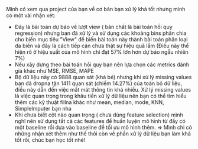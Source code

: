 Mình có xem qua project của bạn về cơ bản bạn xử lý khá tốt nhưng mình có một vài nhận xét:
- Đây là bài toán dự báo về lượt view ( bản chất là bài toán hồi quy regression) nhưng bạn đã xử lý và sử dụng các khoảng bins phân chia cho biến mục tiêu "View" để biến bài toán này thành bài toán phân loại đa biến và đây là cách tiếp cận chưa thật sự hiệu quả lắm (Điều này thể hiện rõ ở hiệu suất của mô hình chỉ đạt 57% lớn hơn dự báo ngẫu nhiên 7%)
- Nếu xây dựng theo bài toán hồi quy bạn nên lựa chọn các metrics đánh giá khác như MSE, RMSE, MAPE
- Bộ dữ liệu này có 9888 quan sát (khá bé) nhưng khi xử lý missing values bạn đã dropna tận 1411 quan sát (chiếm 14.27%) của toàn bộ dữ liệu, điều này dẫn đến việc mất mát thông tin khá nhiều. Xử lý missing values là việc quan trọng trong khâu tiền xử lý dữ liệu nên bạn có thể tìm hiểu thêm các kỹ thuật fillna khác như mean, median, mode, KNN, SimpleImputer bạn nha
- Khi chưa biết cột nào quan trọng ( chưa dùng feature selection) mình nghĩ nên sử dụng tất cả các features để huấn luyện mô hình từ đấy có một baseline rồi dựa vào baseline để tối ưu mô hình thêm.
=> Mình chỉ có những nhận xét thêm như thế thôi còn về phần xử lý dữ liệu bạn làm khá tốt rồi, chúc bạn học tốt nhé!
